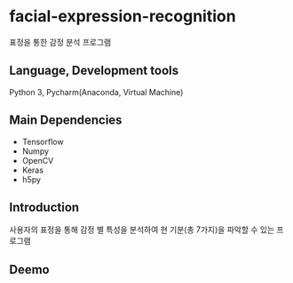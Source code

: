 # facial-expression-recognition
표정을 통한 감정 분석 프로그램

## Language, Development tools
Python 3, Pycharm(Anaconda, Virtual Machine)

## Main Dependencies
- Tensorflow
- Numpy
- OpenCV
- Keras
- h5py

## Introduction
사용자의 표정을 통해 감정 별 특성을 분석하여 현 기분(총 7가지)을 파악할 수 있는 프로그램

## Deemo



